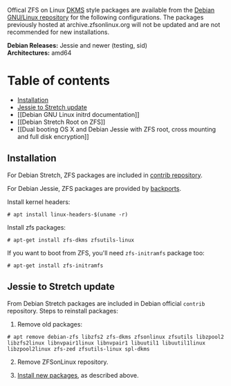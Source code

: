 Offical ZFS on Linux [DKMS][dkms] style packages are available from the [Debian GNU/Linux repository](https://tracker.debian.org/pkg/zfs-linux) for the following configurations.  The packages previously hosted at archive.zfsonlinux.org will not be updated and are not recommended for new installations.

**Debian Releases:** Jessie and newer (testing, sid)  
**Architectures:** amd64  

# Table of contents
- [Installation](#installation)
- [Jessie to Stretch update](#jessie-to-stretch-update)
- [[Debian GNU Linux initrd documentation]]  
- [[Debian Stretch Root on ZFS]]
- [[Dual booting OS X and Debian Jessie with ZFS root, cross mounting and full disk encryption]]

## Installation
For Debian Stretch, ZFS packages are included in [contrib repository](https://packages.debian.org/source/stretch/zfs-linux).

For Debian Jessie, ZFS packages are provided by [backports](https://backports.debian.org/Instructions/).

Install kernel headers:

	# apt install linux-headers-$(uname -r)

Install zfs packages:

	# apt-get install zfs-dkms zfsutils-linux

If you want to boot from ZFS, you'll need `zfs-initramfs` package too:

	# apt-get install zfs-initramfs

[dkms]: https://en.wikipedia.org/wiki/Dynamic_Kernel_Module_Support
[debian-announce]: https://lists.debian.org/debian-devel-announce/2015/04/msg00006.html
[debian-itp]: https://bugs.debian.org/cgi-bin/bugreport.cgi?bug=686447

## Jessie to Stretch update
From Debian Stretch packages are included in Debian official `contrib` repository. Steps to reinstall packages:

1) Remove old packages:
```
# apt remove debian-zfs libzfs2 zfs-dkms zfsonlinux zfsutils libzpool2 libzfs2linux libnvpair1linux libnvpair1 libuutil1 libuutil1linux  libzpool2linux zfs-zed zfsutils-linux spl-dkms
```
2) Remove ZFSonLinux repository.

3) [Install new packages](#installation), as described above.

